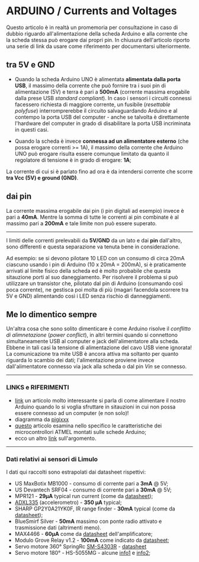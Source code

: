 # ARDUINO / Currents and Voltages
Questo articolo è in realtà un promemoria per consultazione in caso di dubbio riguardo all'alimentazione della scheda Arduino e alla corrente che la scheda stessa può erogare dai propri pin. In chiusura dell'articolo riporto una serie di link da usare come riferimento per documentarsi ulteriormente.


## tra 5V e GND
* Quando la scheda Arduino UNO è alimentata **alimentata dalla porta USB**, il massimo della corrente che può fornire tra i suoi pin di alimentazione (5V) e terra è pari a **500mA** (corrente massima erogabile dalla prese USB _standard compliant_). In caso i sensori i circuiti connessi facessero richiesta di maggiore corrente, un fusibile (_resettable polyfuse_) interromprerebbe il circuito salvaguardando Arduino e al contempo la porta USB del computer - anche se talvolta è direttamente l'hardware del computer in grado di disabilitare la porta USB incriminata in questi casi.

* Quando la scheda è invece **connessa ad un alimentatore esterno** (che possa erogare correnti >= 1A), il massimo della corrente che Arduino UNO può erogare risulta essere comunque limitato da quanto il regolatore di tensione è in grado di erogare: **1A**;

La corrente di cui si è parlato fino ad ora è da intendersi corrente che scorre **tra Vcc (5V) e ground (GND)**.

## dai pin
La corrente massima erogabile dai pin (i pin digitali ad esempio) invece è pari a **40mA**. Mentre la somma di tutte le correnti ai pin combinate è al massimo pari a **200mA** e tale limite non può essere superato.

---

I limiti delle correnti prelevabili da **5V/GND** da un lato e dai **pin** dall'altro, sono differenti e questa separazione va tenuta bene in considerazione. 

Ad esempio: se si devono pilotare 10 LED con un consumo di circa 20mA ciascuno usando i pin di Arduino (10 x 20mA = 200mA), si è praticamente arrivati al limite fisico della scheda ed è molto probabile che questa sitauzione porti al suo daneggiamento. Per risolvere il problema si può utilizzare un transistor che, pilotato dal pin di Arduino (consumando così poca corrente), ne gestisca poi molta di più (magari facendola scorrere tra 5V e GND) alimentando così i LED senza rischio di danneggiamenti.

## Me lo dimentico sempre

Un'altra cosa che sono solito dimenticare è come Arduino risolve il _conflitto di alimnetazione_ (_power conflict_), in altri termini quando si connettono simultaneamente USB al computer e jack dell'alimentatore alla scheda. Ebbene in tali casi la tensione di alimentazione del cavo USB viene ignorata!
La comunicazione tra mite USB è ancora attiva ma soltanto per quanto riguarda lo scambio dei dati; l'alimentazione proviene invece dall'alimentatore connesso via jack alla scheda o dal pin _Vin_ se connesso.

---

### LINKS e RIFERIMENTI
* [link](http://www.open-electronics.org/the-power-of-arduino-this-unknown/) un articolo molto interessante si parla di come alimentare il nostro Arduino quando lo si voglia sfruttare in sitauzioni in cui non possa essere connesso ad un computer (e non solo)! 
* diagramma da [pigixxx](http://www.pighixxx.com/test/portfolio-items/uno/?portfolioID=314)
* [questo](http://arduino-info.wikispaces.com/ArduinoPinCurrent) articolo esamina nello specifico le caratteristiche dei microcontrollori ATMEL montati sulle schede Arduino;
* ecco un altro [link](http://www.electricrcaircraftguy.com/2014/02/arduino-power-current-and-voltage.html) sull'argomento.

---

### Dati relativi ai sensori di Limulo
I dati qui raccolti sono estrapolati dai datasheet rispettivi:

* US MaxBotix MB1000 - consumo di corrente pari a **3mA** @ 5V;
* US Devantech SRF04 - consumo di corrente pari a **30mA** @ 5V;
* MPR121 - **29μA** typical run current (come da [datasheet](https://cdn-shop.adafruit.com/datasheets/MPR121.pdf));
* [ADXL335](http://www.analog.com/en/products/mems/accelerometers/adxl335.html#product-overview) (accelerometro) - **350 μA** typical;
* SHARP GP2Y0A21YK0F, IR range finder - **30mA** typical (come da [datasheet](http://www.sharp-world.com/products/device/lineup/data/pdf/datasheet/gp2y0a21yk_e.pdf));
* BlueSmirf Silver - **50mA** massimo con ponte radio attivato e trasmissione dati (altrimenti meno).
* MAX4466 - **60μA** come da [datasheet](https://cdn-shop.adafruit.com/datasheets/MAX4465-MAX4469.pdf) dell'amplificatore;
* Modulo Grove Relay v1.2 - **100mA** come indicato da [datasheet](http://wiki.seeedstudio.com/wiki/Grove_-_Relay); 
* Servo motore 360° SpringRc [SM-S4303R](https://www.pololu.com/product/1248) - [datasheet](https://www.pololu.com/file/0J336/SM-S4303R.pdf)
* Servo motore 180° - HS-5055MG - alcune [info1](https://www.servocity.com/hs-5055mg-servo) e [info2](http://hitecrcd.com/products/servos/micro-and-mini-servos/digital-micro-and-mini-servos/hs-5055mg-economy-metal-gear-feather-servo/product);
